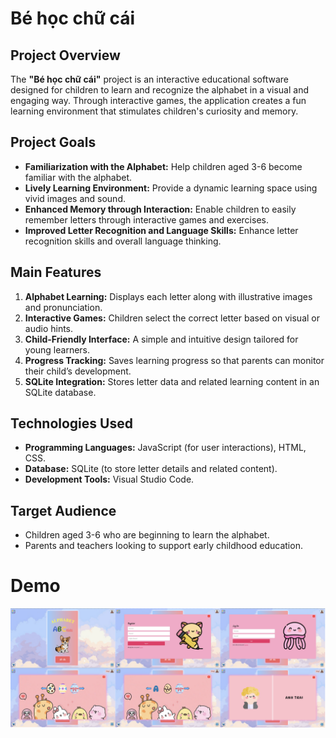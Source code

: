# Bé học chữ cái

## Project Overview
The **"Bé học chữ cái"** project is an interactive educational software designed for children to learn and recognize the alphabet in a visual and engaging way. Through interactive games, the application creates a fun learning environment that stimulates children's curiosity and memory.

## Project Goals
- **Familiarization with the Alphabet:** Help children aged 3-6 become familiar with the alphabet.
- **Lively Learning Environment:** Provide a dynamic learning space using vivid images and sound.
- **Enhanced Memory through Interaction:** Enable children to easily remember letters through interactive games and exercises.
- **Improved Letter Recognition and Language Skills:** Enhance letter recognition skills and overall language thinking.

## Main Features
1. **Alphabet Learning:** Displays each letter along with illustrative images and pronunciation.
2. **Interactive Games:** Children select the correct letter based on visual or audio hints.
3. **Child-Friendly Interface:** A simple and intuitive design tailored for young learners.
4. **Progress Tracking:** Saves learning progress so that parents can monitor their child’s development.
5. **SQLite Integration:** Stores letter data and related learning content in an SQLite database.

## Technologies Used
- **Programming Languages:** JavaScript (for user interactions), HTML, CSS.
- **Database:** SQLite (to store letter details and related content).
- **Development Tools:** Visual Studio Code.

## Target Audience
- Children aged 3-6 who are beginning to learn the alphabet.
- Parents and teachers looking to support early childhood education.
# Demo
![Project Banner](DemoImages/Demo.png) 
